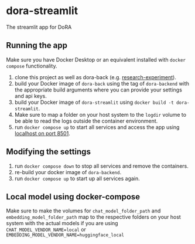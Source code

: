 # dora-streamlit
The streamlit app for DoRA

## Running the app
Make sure you have Docker Desktop or an equivalent installed with `docker compose` functionality.
1. clone this project as well as dora-back (e.g. [research-experiment](https://github.com/Iodine98/dora-streamlit/tree/research-experiment)).
2. build your Docker image of `dora-back` using the tag of `dora-backend` with the appropriate build arguments where you can provide your settings and api keys.
3. build your Docker image of `dora-streamlit` using `docker build -t dora-streamlit`.
4. Make sure to map a folder on your host system to the `logdir` volume to be able to read the logs outside the container environment.
4. run `docker compose up` to start all services and access the app using [localhost on port 8501](localhost:8501).

## Modifying the settings
1. run `docker compose down` to stop all services and remove the containers.
2. re-build your docker image of `dora-backend`.
3. run `docker compose up` to start up all services again.

## Local model using docker-compose
Make sure to make the volumes for `chat_model_folder_path` and `embedding_model_folder_path` map to the respective folders on your host system with the actual models if you are using `CHAT_MODEL_VENDOR_NAME=local` or `EMBEDDING_MODEL_VENDOR_NAME=huggingface_local`
